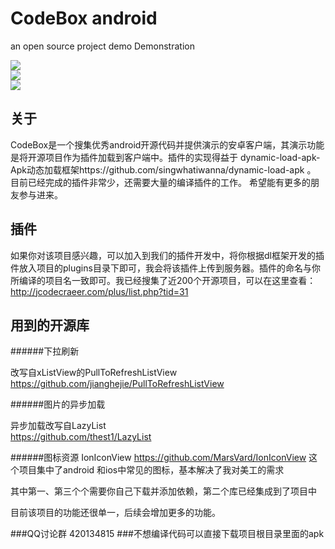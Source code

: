 CodeBox android
=======

an open source project demo Demonstration

![](https://github.com/jianghejie/CodeBox/blob/master/screenshots/654654646.gif)  
![](https://github.com/jianghejie/CodeBox/blob/master/screenshots/device-2014-12-06-160316.png)  
![](https://github.com/jianghejie/CodeBox/blob/master/screenshots/device-2014-12-06-160357.png)  
 

关于
------- 
CodeBox是一个搜集优秀android开源代码并提供演示的安卓客户端，其演示功能是将开源项目作为插件加载到客户端中。插件的实现得益于
dynamic-load-apk-Apk动态加载框架https://github.com/singwhatiwanna/dynamic-load-apk   。
目前已经完成的插件非常少，还需要大量的编译插件的工作。
希望能有更多的朋友参与进来。

插件
-------
如果你对该项目感兴趣，可以加入到我们的插件开发中，将你根据dl框架开发的插件放入项目的plugins目录下即可，我会将该插件上传到服务器。插件的命名与你所编译的项目名一致即可。我已经搜集了近200个开源项目，可以在这里查看：http://jcodecraeer.com/plus/list.php?tid=31 



用到的开源库
------- 
######下拉刷新

改写自xListView的PullToRefreshListView   
https://github.com/jianghejie/PullToRefreshListView 

######图片的异步加载

异步加载改写自LazyList  
https://github.com/thest1/LazyList

######图标资源
IonIconView 
https://github.com/MarsVard/IonIconView
这个项目集中了android 和ios中常见的图标，基本解决了我对美工的需求

其中第一、第三个个需要你自己下载并添加依赖，第二个库已经集成到了项目中

目前该项目的功能还很单一，后续会增加更多的功能。

###QQ讨论群 420134815
###不想编译代码可以直接下载项目根目录里面的apk
